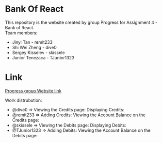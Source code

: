 # Bank Of React
This repository is the website created by group Progress for Assignment 4 - Bank of React.  
Team members: 
- Jinyi Tan - remit233
- Shi Wei Zheng - dive0
- Sergey Kisselev - skissele
- Junior Tenezaca - TJunior1323
# Link
[Progress group Website link](https://huntercs39548group1.github.io/Bank-of-React/)

Work distrubution:
- @dive0 => Viewing the Credits page: Displaying Credits:
- @remit233 => Adding Credits: Viewing the Account Balance on the Credits page:
- @skissele => Viewing the Debits page: Displaying Debits:
- @TJunior1323 => Adding Debits: Viewing the Account Balance on the Debits page:
